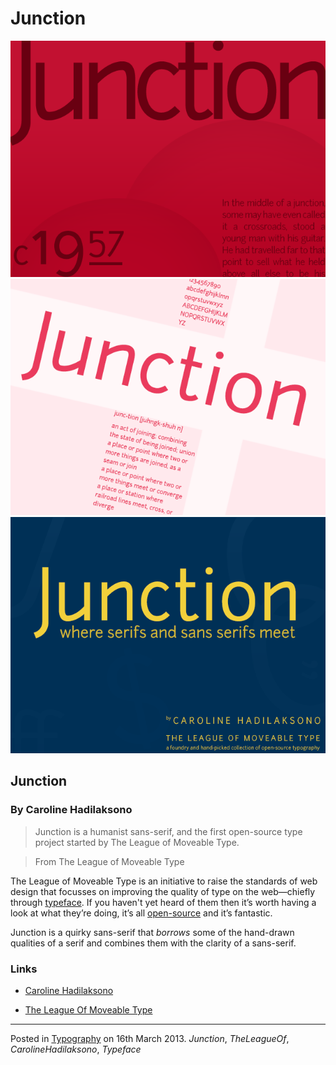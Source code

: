 # Junction

![Junction - Red](img/junction-1.png "Junction - Red")
</br>
![Junction - Slant](img/junction-2.png "Junction - Slant")
</br>
![Junction - Blue](img/junction-3.png "Junction - Blue")

## Junction

### By Caroline Hadilaksono

> Junction is a humanist sans-serif, and the first open-source type project started by The League of Moveable Type.

> From The League of Moveable Type

The League of Moveable Type is an initiative to raise the standards of web design that focusses on improving the quality of type on the web—chiefly through [typeface](http://en.wikipedia.org/wiki/Typeface).  If you haven't yet heard of them then it’s worth having a look at what they’re doing, it’s all [open-source](https://github.com/theleagueof "The League Of - on Github") and it’s fantastic.

Junction is a quirky sans-serif that _borrows_ some of the hand-drawn qualities of a serif and combines them with the clarity of a sans-serif.

### Links

* [Caroline Hadilaksono](http://www.hadilaksono.com/junction)

* [The League Of Moveable Type](http://www.theleagueofmoveabletype.com/junction)

---

Posted in [Typography](../"typography") on 16th March 2013.  _Junction_, _TheLeagueOf_, _CarolineHadilaksono_, _Typeface_

